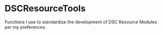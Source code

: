 # DSCResourceTools
Functions I use to standardize the development of DSC Resource Modules per my preferences.
